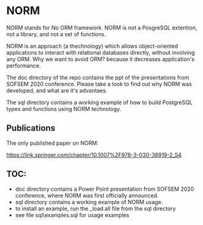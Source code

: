 # NORM
 
 NORM stands for No ORM framework. NORM is not a PosgreSQL extention, not a library, and not a set of functions.
 
 NORM is an approach (a thechnology) which allows object-oriented applications to interact with relational databases
 directly, without involving any ORM. Why we want to avoid ORM? because it decreases application's performance.
 
 The doc directory of the repo contains the ppt of the presentations from SOFSEM 2020 conference. 
 Please take a look to find out why NORM was developed, and what are it's advantaes.
 
 The sql directory contains a working example of how to build PostgreSQL types and functions using NORM technology.

 ## Publications
 
The only published paper on NORM:

 https://link.springer.com/chapter/10.1007%2F978-3-030-38919-2_54
 
 ##  TOC:
 
 * doc directory contains a Power Point presentation from 
 SOFSEM 2020 conference, where NORM was first officially announced. 
 * sql directory contains a working example of NORM usage. 
 * to install an example, run the \_load.all file from the sql directory
 * see file sql\examples.sql for usage examples



